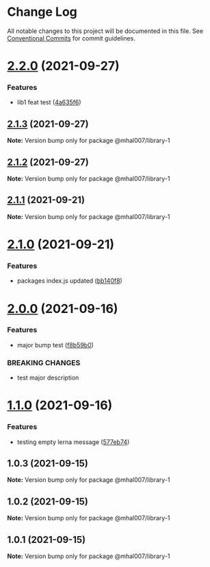# Change Log

All notable changes to this project will be documented in this file.
See [Conventional Commits](https://conventionalcommits.org) for commit guidelines.

# [2.2.0](https://github.com/mhal007/lerna-publish-test/compare/@mhal007/library-1@2.1.3...@mhal007/library-1@2.2.0) (2021-09-27)


### Features

* lib1 feat test ([4a635f6](https://github.com/mhal007/lerna-publish-test/commit/4a635f65cb8fb38b9e7db4f9738782067400f6a9))





## [2.1.3](https://github.com/mhal007/lerna-publish-test/compare/@mhal007/library-1@2.1.2...@mhal007/library-1@2.1.3) (2021-09-27)

**Note:** Version bump only for package @mhal007/library-1





## [2.1.2](https://github.com/mhal007/lerna-publish-test/compare/@mhal007/library-1@2.1.1...@mhal007/library-1@2.1.2) (2021-09-27)

**Note:** Version bump only for package @mhal007/library-1





## [2.1.1](https://github.com/mhal007/lerna-publish-test/compare/@mhal007/library-1@2.1.0...@mhal007/library-1@2.1.1) (2021-09-21)

**Note:** Version bump only for package @mhal007/library-1





# [2.1.0](https://github.com/mhal007/lerna-publish-test/compare/@mhal007/library-1@2.0.0...@mhal007/library-1@2.1.0) (2021-09-21)


### Features

* packages index.js updated ([bb140f8](https://github.com/mhal007/lerna-publish-test/commit/bb140f8cb520117599bb94bf04c2bee54f9ac450))





# [2.0.0](https://github.com/mhal007/lerna-publish-test/compare/@mhal007/library-1@1.1.0...@mhal007/library-1@2.0.0) (2021-09-16)


### Features

* major bump test ([f8b59b0](https://github.com/mhal007/lerna-publish-test/commit/f8b59b0d9d40ff8d1910dd8603ac8c604c54c9e4))


### BREAKING CHANGES

* test major description





# [1.1.0](https://github.com/mhal007/lerna-publish-test/compare/@mhal007/library-1@1.0.3...@mhal007/library-1@1.1.0) (2021-09-16)


### Features

* testing empty lerna message ([577eb74](https://github.com/mhal007/lerna-publish-test/commit/577eb7466ad1aec2b397ab46bb85f7041c9ba605))





## 1.0.3 (2021-09-15)

**Note:** Version bump only for package @mhal007/library-1





## 1.0.2 (2021-09-15)

**Note:** Version bump only for package @mhal007/library-1





## 1.0.1 (2021-09-15)

**Note:** Version bump only for package @mhal007/library-1
